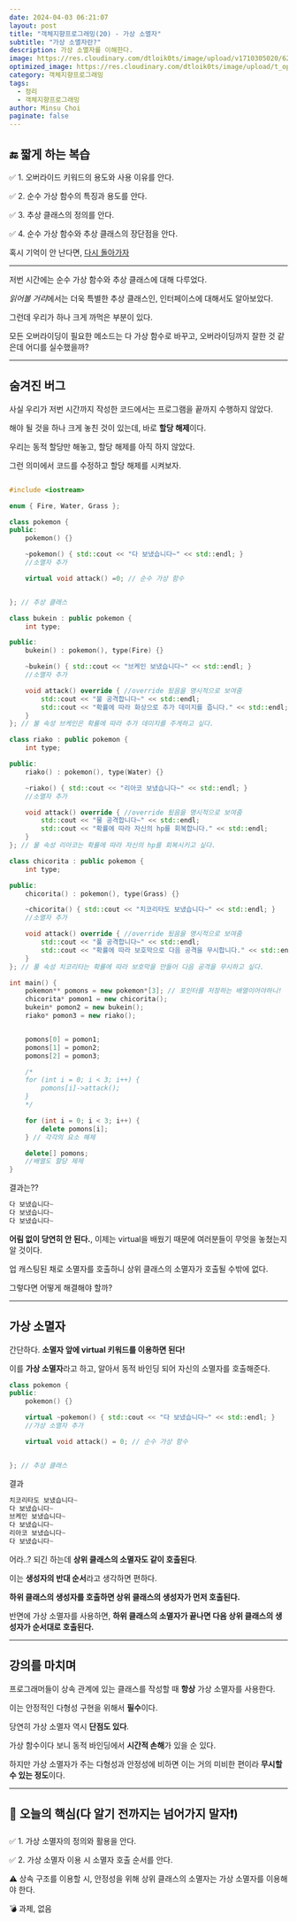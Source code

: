 ```yaml
---
date: 2024-04-03 06:21:07
layout: post
title: "객체지향프로그래밍(20) - 가상 소멸자"
subtitle: "가상 소멸자란?"
description: 가상 소멸자를 이해한다.
image: https://res.cloudinary.com/dtloik0ts/image/upload/v1710305020/62209a189cc9185b70db045b_6ea4ua9rZnloCziXgO4TM7Zqa5oWwYrMD4Lc5BqWGYHrJreJ0-Cq-VTOChRhm1IEhqCGeGpQh9M8L516rerUQF9l1FnfQaHEFyTzex7ily50AmFoRns3jMWLyd5edWCJqBbqGzvo_xaa8bg.jpg
optimized_image: https://res.cloudinary.com/dtloik0ts/image/upload/t_opt/v1710305020/62209a189cc9185b70db045b_6ea4ua9rZnloCziXgO4TM7Zqa5oWwYrMD4Lc5BqWGYHrJreJ0-Cq-VTOChRhm1IEhqCGeGpQh9M8L516rerUQF9l1FnfQaHEFyTzex7ily50AmFoRns3jMWLyd5edWCJqBbqGzvo_xaa8bg.jpg
category: 객체지향프로그래밍
tags:
  - 정리
  - 객체지향프로그래밍
author: Minsu Choi
paginate: false
---
```


<h2>🔚 짧게 하는 복습</h2>

✅ 1. 오버라이드 키워드의 용도와 사용 이유를 안다.

✅ 2. 순수 가상 함수의 특징과 용도를 안다.

✅ 3. 추상 클래스의 정의를 안다.

✅ 4. 순수 가상 함수와 추상 클래스의 장단점을 안다.

혹시 기억이 안 난다면, <u><a href = "/객체지향프로그래밍(19)-오버라이딩(2),-순수-가상-함수와-추상클래스/"> 다시 돌아가자</a></u>

---

저번 시간에는 순수 가상 함수와 추상 클래스에 대해 다루었다.

*읽어볼 거리*에서는 더욱 특별한 추상 클래스인, 인터페이스에 대해서도 알아보았다.

그런데 우리가 하나 크게 까먹은 부분이 있다.

모든 오버라이딩이 필요한 메소드는 다 가상 함수로 바꾸고, 오버라이딩까지 잘한 것 같은데 어디를 실수했을까?

---

## 숨겨진 버그

사실 우리가 저번 시간까지 작성한 코드에서는 프로그램을 끝까지 수행하지 않았다.

해야 될 것을 하나 크게 놓친 것이 있는데, 바로 **할당 해제**이다.

우리는 동적 할당만 해놓고, 할당 해제를 아직 하지 않았다.

그런 의미에서 코드를 수정하고 할당 해제를 시켜보자.

```c++

#include <iostream>

enum { Fire, Water, Grass };

class pokemon {
public:
    pokemon() {}

    ~pokemon() { std::cout << "다 보냈습니다~" << std::endl; }
    //소멸자 추가

    virtual void attack() =0; // 순수 가상 함수


}; // 추상 클래스

class bukein : public pokemon {
    int type;

public:
    bukein() : pokemon(), type(Fire) {}

    ~bukein() { std::cout << "브케인 보냈습니다~" << std::endl; }
    //소멸자 추가

    void attack() override { //override 됬음을 명시적으로 보여줌
        std::cout << "불 공격합니다~" << std::endl;
        std::cout << "확률에 따라 화상으로 추가 데미지를 줍니다." << std::endl;
    }
}; // 불 속성 브케인은 확률에 따라 추가 데미지를 주게하고 싶다.

class riako : public pokemon {
    int type;

public:
    riako() : pokemon(), type(Water) {}

    ~riako() { std::cout << "리아코 보냈습니다~" << std::endl; }
    //소멸자 추가

    void attack() override { //override 됬음을 명시적으로 보여줌
        std::cout << "물 공격합니다~" << std::endl;
        std::cout << "확률에 따라 자신의 hp를 회복합니다." << std::endl;
    }
}; // 물 속성 리아코는 확률에 따라 자신의 hp를 회복시키고 싶다.

class chicorita : public pokemon {
    int type;

public:
    chicorita() : pokemon(), type(Grass) {}

    ~chicorita() { std::cout << "치코리타도 보냈습니다~" << std::endl; }
    //소멸자 추가

    void attack() override { //override 됬음을 명시적으로 보여줌
        std::cout << "풀 공격합니다~" << std::endl;
        std::cout << "확률에 따라 보호막으로 다음 공격을 무시합니다." << std::endl;
    }
}; // 풀 속성 치코리타는 확률에 따라 보호막을 만들어 다음 공격을 무시하고 싶다.

int main() {
    pokemon** pomons = new pokemon*[3]; // 포인터를 저장하는 배열이어야하니!
    chicorita* pomon1 = new chicorita();
    bukein* pomon2 = new bukein();
    riako* pomon3 = new riako();


    pomons[0] = pomon1;
    pomons[1] = pomon2;
    pomons[2] = pomon3;

    /*
    for (int i = 0; i < 3; i++) {
        pomons[i]->attack();
    }
    */

    for (int i = 0; i < 3; i++) {
        delete pomons[i];
    } // 각각의 요소 해제

    delete[] pomons;
    //배열도 할당 제제
}
```

결과는??

```js
다 보냈습니다~
다 보냈습니다~
다 보냈습니다~
```

**어림 없이 당연히 안 된다.**, 이제는 virtual을 배웠기 때문에 여러분들이 무엇을 놓쳤는지 알 것이다.

업 캐스팅된 채로 소멸자를 호출하니 상위 클래스의 소멸자가 호출될 수밖에 없다.

그렇다면 어떻게 해결해야 할까?

---

## 가상 소멸자

간단하다. **소멸자 앞에 virtual 키워드를 이용하면 된다!**

이를 **가상 소멸자**라고 하고, 알아서 동적 바인딩 되어 자신의 소멸자를 호출해준다.

```c++
class pokemon {
public:
    pokemon() {}

    virtual ~pokemon() { std::cout << "다 보냈습니다~" << std::endl; }
    //가상 소멸자 추가

    virtual void attack() = 0; // 순수 가상 함수


}; // 추상 클래스
```

결과

```js
치코리타도 보냈습니다~
다 보냈습니다~
브케인 보냈습니다~
다 보냈습니다~
리아코 보냈습니다~
다 보냈습니다~
```

어라..? 되긴 하는데 **상위 클래스의 소멸자도 같이 호출된다**.

이는 **생성자의 반대 순서**라고 생각하면 편하다.

**하위 클래스의 생성자를 호출하면 상위 클래스의 생성자가 먼저 호출된다.**

반면에 가상 소멸자를 사용하면, **하위 클래스의 소멸자가 끝나면 다음 상위 클래스의 생성자가 순서대로 호출된다.**

---

## 강의를 마치며

프로그래머들이 상속 관계에 있는 클래스를 작성할 때 **항상** 가상 소멸자를 사용한다.

이는 안정적인 다형성 구현을 위해서 **필수**이다.

당연히 가상 소멸자 역시 **단점도 있다**.

가상 함수이다 보니 동적 바인딩에서 **시간적 손해**가 있을 순 있다.

하지만 가상 소멸자가 주는 다형성과 안정성에 비하면 이는 거의 미비한 편이라 **무시할 수 있는 정도**이다.

---

<h2>📖 오늘의 핵심(다 알기 전까지는 넘어가지 말자❗)</h2>

✅ 1. 가상 소멸자의 정의와 활용을 안다.

✅ 2. 가상 소멸자 이용 시 소멸자 호출 순서를 안다.

⚠️ 상속 구조를 이용할 시, 안정성을 위해 상위 클래스의 소멸자는 가상 소멸자를 이용해야 한다.

💣 과제, 없음
